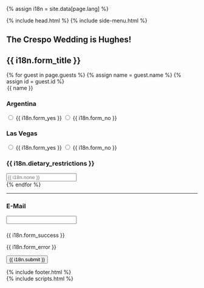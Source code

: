 {% assign i18n = site.data[page.lang] %}

<!DOCTYPE html>
<html>
    {% include head.html %}
    <body>
        {% include side-menu.html %}
        <div class="rsvp-content content-container">
            <section id="content">
                <h1>The Crespo Wedding is <span id="title-span">Hughes</span>!</h1>
                <h2>{{ i18n.form_title }}</h2>
                <div class="frame">
                    <form class="pure-form pure-form-stacked" action="javascript:submit()">
                        {% for guest in page.guests %}
                            {% assign name = guest.name %}
                            {% assign id = guest.id %}
                            <section id="{{ id }}" class="guest">
                            <legend>{{ name }}</legend>
                                <div class="pure-g">
                                    <div class="pure-u-1 pure-u-sm-1-2">
                                        <h3>Argentina</h3>
                                        <label for="{{ id }}-argentina-yes" class="pure-radio">
                                            <input type="radio" id="{{ id }}-argentina-yes" name="{{ id }}-argentina" value="yes" required/> {{ i18n.form_yes }}
                                        </label>
                                        <label for="{{ id }}-argentina-no" class="pure-radio">
                                            <input type="radio" id="{{ id }}-argentina-no" name="{{ id }}-argentina" value="no" required/> {{ i18n.form_no }}
                                        </label>
                                    </div>
                                    <div class="pure-u-1 pure-u-sm-1-2">
                                        <h3>Las Vegas</h3>
                                        <label for="{{ id }}-vegas-yes" class="pure-radio">
                                            <input type="radio" id="{{ id }}-vegas-yes" name="{{ id }}-vegas" value="yes" required/> {{ i18n.form_yes }}
                                        </label>
                                        <label for="{{ id }}-vegas-no" class="pure-radio">
                                            <input type="radio" id="{{ id }}-vegas-no" name="{{ id }}-vegas" value="no" required/> {{ i18n.form_no }}
                                        </label>
                                    </div>
                                </div>
                                <div class="pure-g">
                                    <h3>{{ i18n.dietary_restrictions }}</h3>
                                    <input type="text" name="{{ id }}-dietary-restrictions" class="pure-u-1 textfield" placeholder="{{ i18n.none }}" />
                                </div>
                            </section>
                        {% endfor %}
                        <hr>
                        <div class="pure-g" style="margin-bottom: 1.5em">
                            <h3>E-Mail</h3>
                            <input type="email" name="email" class="pure-u-1 textfield" required/>
                        </div>
                        <p class="success hidden" id="success">{{ i18n.form_success }}</p>
                        <p class="error hidden" id="error">{{ i18n.form_error }}</p>
                        <div class="pure-g">
                            <button type="submit" class="pure-button pure-button-primary">{{ i18n.submit }}</button>
                        </div>
                    </form>
                </section>
                {% include footer.html %}
            </div>
        </div>
        {% include scripts.html %}
        <script src="https://unpkg.com/axios/dist/axios.min.js"></script>
        <script>
            function submit() {
                var myObject = { guests: [] };
                var elements = document.querySelector('form').elements;
                var guests = document.getElementsByClassName("guest");
                var success = document.getElementById("success");
                var error = document.getElementById("error");
                var button = document.querySelector('button');
                for(var i = 0, n = guests.length; i < n; i++) {
                    var guest = guests[i];
                    var id = guest.id;
                    var argentina = elements[`${id}-argentina`].value == "yes";
                    var vegas = elements[`${id}-vegas`].value == "yes";
                    var restrictions = elements[`${id}-dietary-restrictions`].value;
                    myObject.guests[i] = { id: id, argentina: argentina, vegas: vegas, restrictions: restrictions };
                }
                myObject.email = elements["email"].value;
                var json = JSON.stringify(myObject);
                var request = new XMLHttpRequest();
                {% if page.lang == "es" %}
                var url = "https://hooks.zapier.com/hooks/catch/11203246/bhqbdtt/";
                {% else %}
                var url = "https://hooks.zapier.com/hooks/catch/11203246/bhg7p4g";
                {% endif %}
                request.open("POST", url);
                request.onreadystatechange = function () {
                    if (request.readyState === 4 && request.status == 200) {
                        success.classList.remove("hidden");
                        error.classList.add("hidden");
                        button.disabled = true;
                        setTimeout(function(){
                            button.disabled = false;
                        },5000);
                    } else {
                        success.classList.add("hidden");
                        error.classList.remove("hidden");
                    }
                };
                request.send(json);
            }
        </script>
    </body>
</html>